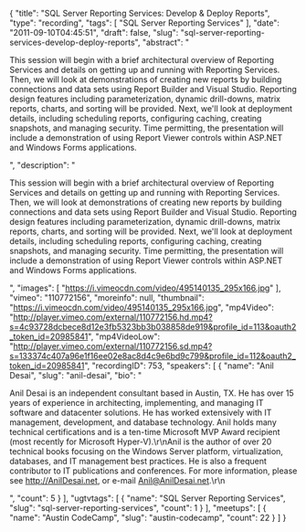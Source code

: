 {
  "title": "SQL Server Reporting Services: Develop & Deploy Reports",
  "type": "recording",
  "tags": [
    "SQL Server Reporting Services"
  ],
  "date": "2011-09-10T04:45:51",
  "draft": false,
  "slug": "sql-server-reporting-services-develop-deploy-reports",
  "abstract": "<p>This session will begin with a brief architectural overview of Reporting Services and details on getting up and running with Reporting Services. Then, we will look at demonstrations of creating new reports by building connections and data sets using Report Builder and Visual Studio. Reporting design features including parameterization, dynamic drill-downs, matrix reports, charts, and sorting will be provided. Next, we'll look at deployment details, including scheduling reports, configuring caching, creating snapshots, and managing security. Time permitting, the presentation will include a demonstration of using Report Viewer controls within ASP.NET and Windows Forms applications.</p>",
  "description": "<p>This session will begin with a brief architectural overview of Reporting Services and details on getting up and running with Reporting Services. Then, we will look at demonstrations of creating new reports by building connections and data sets using Report Builder and Visual Studio. Reporting design features including parameterization, dynamic drill-downs, matrix reports, charts, and sorting will be provided. Next, we'll look at deployment details, including scheduling reports, configuring caching, creating snapshots, and managing security. Time permitting, the presentation will include a demonstration of using Report Viewer controls within ASP.NET and Windows Forms applications.</p>",
  "images": [
    "https://i.vimeocdn.com/video/495140135_295x166.jpg"
  ],
  "vimeo": "110772156",
  "moreinfo": null,
  "thumbnail": "https://i.vimeocdn.com/video/495140135_295x166.jpg",
  "mp4Video": "http://player.vimeo.com/external/110772156.hd.mp4?s=4c93728dcbece8d12e3fb5323bb3b038858de919&profile_id=113&oauth2_token_id=20985841",
  "mp4VideoLow": "http://player.vimeo.com/external/110772156.sd.mp4?s=133374c407a96e1f16ee02e8ac8d4c9e6bd9c799&profile_id=112&oauth2_token_id=20985841",
  "recordingID": 753,
  "speakers": [
    {
      "name": "Anil Desai",
      "slug": "anil-desai",
      "bio": "<p>Anil Desai is an independent consultant based in Austin, TX. He has over 15 years of experience in architecting, implementing, and managing IT software and datacenter solutions. He has worked extensively with IT management, development, and database technology. Anil holds many technical certifications and is a ten-time Microsoft MVP Award recipient (most recently for Microsoft Hyper-V).\r\nAnil is the author of over 20 technical books focusing on the Windows Server platform, virtualization, databases, and IT management best practices. He is also a frequent contributor to IT publications and conferences. For more information, please see http://AnilDesai.net, or e-mail Anil@AnilDesai.net.\r\n </p>",
      "count": 5
    }
  ],
  "ugtvtags": [
    {
      "name": "SQL Server Reporting Services",
      "slug": "sql-server-reporting-services",
      "count": 1
    }
  ],
  "meetups": [
    {
      "name": "Austin CodeCamp",
      "slug": "austin-codecamp",
      "count": 22
    }
  ]
}